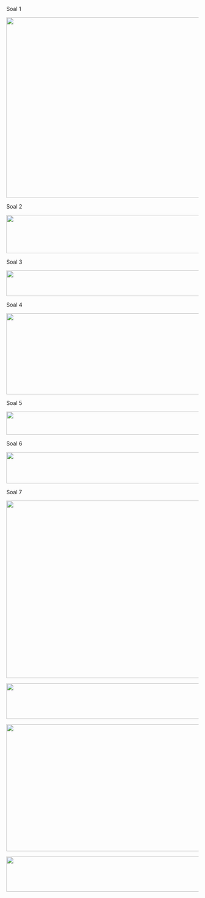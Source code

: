 
Soal 1<br>
<p align="center">
  <img width="1176" height="472" src="https://i.imgur.com/ejNNjGm.png">
</p>

Soal 2<br>
<p align="center">
  <img width="1447" height="100" src="https://i.imgur.com/vF9shX8.png">
</p>

Soal 3<br>
<p align="center">
  <img width="902" height="67" src="https://i.imgur.com/vmEVazh.png">
</p>

Soal 4<br>
<p align="center">
  <img width="1232" height="212" src="https://i.imgur.com/PJ2fr12.png">
</p>

Soal 5<br>
<p align="center">
  <img width="633" height="61" src="https://i.imgur.com/8AD240L.png">
</p>

Soal 6<br>
<p align="center">
  <img width="842" height="82" src="https://i.imgur.com/6KWJLWr.png">
</p>

Soal 7<br>
<p align="center">
  <img width="1462" height="464" src="https://i.imgur.com/pDggO2D.png">
</p>
<p align="center">
  <img width="1455" height="93" src="https://i.imgur.com/cnHNTN0.png">
</p>
<p align="center">
  <img width="1047" height="332" src="https://i.imgur.com/Lhn17KP.png">
</p>
<p align="center">
  <img width="1119" height="92" src="https://i.imgur.com/4q2v6lQ.png">
</p>

